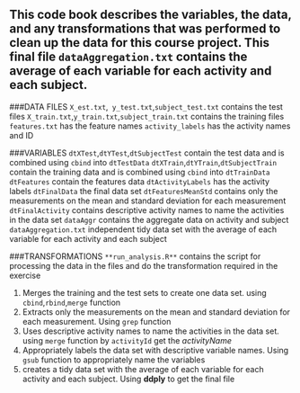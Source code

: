 ## This code book  describes the variables, the data, and any transformations that was performed to clean up the data for this course project. This final file `dataAggregation.txt` contains the average of each variable for each activity and each subject.

###DATA FILES
`X_est.txt`,` y_test.txt`,`subject_test.txt` contains the test files
`X_train.txt`,`y_train.txt`,`subject_train.txt` contains the training files
`features.txt` has the feature names
`activity_labels` has the activity names and ID

###VARIABLES
`dtXTest`,`dtYTest`,`dtSubjectTest` contain the test data and is combined using `cbind` into `dtTestData`
`dtXTrain`,`dtYTrain`,`dtSubjectTrain` contain the training data and is combined using `cbind` into `dtTrainData`
`dtFeatures` contain the features data 
`dtActivityLabels` has the activity labels
`dtFinalData` the final data set
`dtFeaturesMeanStd` contains  only the measurements on the mean and standard deviation for each measurement
`dtFinalActivity` contains descriptive activity names to name the activities in the data set
`dataAggr` contains the aggregate data on activity and subject
`dataAggregation.txt`   independent tidy data set with the average of each variable for each activity and each subject

###TRANSFORMATIONS
`**run_analysis.R**` contains the script for processing the data in the files and do the transformation required in the exercise
1. Merges the training and the test sets to create one data set. using `cbind`,`rbind`,`merge` function
2. Extracts only the measurements on the mean and standard deviation for each measurement. Using `grep` function
3. Uses descriptive activity names to name the activities in the data set. using `merge` function by `activityId` get the *activityName*
4. Appropriately labels the data set with descriptive variable names. Using `gsub` function to appropriately name the variables
5. creates a  tidy data set with the average of each variable for each activity and each subject. Using **ddply** to get the final file
